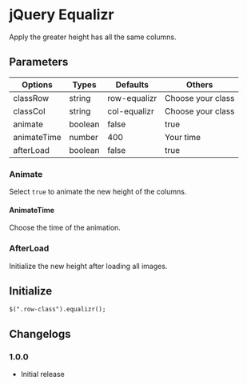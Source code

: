 # jQuery Equalizr

Apply the greater height has all the same columns.

## Parameters

| Options     | Types   | Defaults     | Others            |
| ----------- | ------- | ------------ | ----------------- |
| classRow    | string  | row-equalizr | Choose your class |
| classCol    | string  | col-equalizr | Choose your class |
| animate     | boolean | false        | true              |
| animateTime | number  | 400          | Your time         |
| afterLoad   | boolean | false        | true              |

### Animate

Select ``true`` to animate the new height of the columns.

#### AnimateTime

Choose the time of the animation.

### AfterLoad

Initialize the new height after loading all images.

## Initialize

    $(".row-class").equalizr();

## Changelogs

### 1.0.0

* Initial release